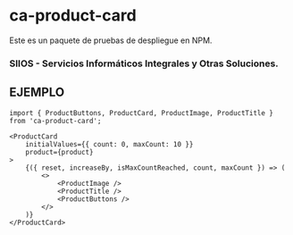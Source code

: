 # ca-product-card

Este es un paquete de pruebas de despliegue en NPM.

### SIIOS - Servicios Informáticos Integrales y Otras Soluciones.

## EJEMPLO
```
import { ProductButtons, ProductCard, ProductImage, ProductTitle } from 'ca-product-card';
```

```
<ProductCard
    initialValues={{ count: 0, maxCount: 10 }}
    product={product}
>
    {({ reset, increaseBy, isMaxCountReached, count, maxCount }) => (
        <>
            <ProductImage />
            <ProductTitle />
            <ProductButtons />
        </>
    )}
</ProductCard>
```
